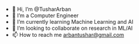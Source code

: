 - 👋 Hi, I’m @TusharArban
- 👀 I’m a Computer Engineer
- 🌱 I’m currently learning Machine Learning and AI
- 💞️ I’m looking to collaborate on research in ML/AI
- 📫 How to reach me arbantushar@gmail.com

<!---
TusharArban/TusharArban is a ✨ special ✨ repository because its `README.md` (this file) appears on your GitHub profile.
You can click the Preview link to take a look at your changes.
--->
